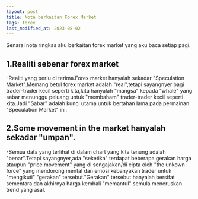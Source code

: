 ```yaml
---
layout: post
title: Nota berkaitan Forex Market
tags: forex
last_modified_at: 2023-08-02
---
```

Senarai nota ringkas aku berkaitan forex market yang aku baca setiap pagi.

## 1.Realiti sebenar forex market
-Realiti yang perlu di terima.Forex market hanyalah sekadar "Speculation Market".Memang betul forex market adalah "real",tetapi sayangnyer bagi trader-trader kecil seperti kita,kita hanyalah "mangsa" kepada "whale" yang sabar menunggu peluang untuk "membaham" trader-trader kecil seperti kita.Jadi "Sabar" adalah kunci utama untuk bertahan lama pada permainan "Speculation Market" ini.

## 2.Some movement in the market hanyalah sekadar "umpan".
-Semua data yang terlihat di dalam chart yang kita tenung adalah "benar".Tetapi sayangnyer,ada "seketika" terdapat beberapa gerakan harga ataupun "price movement" yang di sengajakan/di cipta oleh "the unkown force" yang mendorong mental dan emosi kebanyakan trader untuk "mengikuti" "gerakan" tersebut."Gerakan" tersebut hanyalah bersifat sementara dan akhirnya harga kembali "memantul" semula meneruskan trend yang asal.

